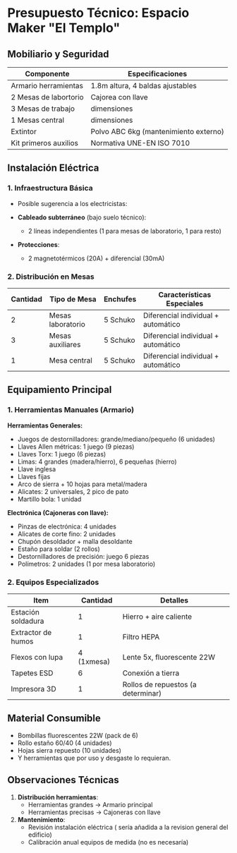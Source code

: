 # Presupuesto Técnico: Espacio Maker "El Templo"

## **Mobiliario y Seguridad**
| Componente            | Especificaciones                         |
|-----------------------|-----------------------------------------|
| Armario herramientas  | 1.8m altura, 4 baldas ajustables        |
| 2 Mesas de labortorio | Cajorea con llave                       |
| 3 Mesas de trabajo    | dimensiones                             |
| 1 Mesas central       | dimensiones                             |
| Extintor              | Polvo ABC 6kg (mantenimiento externo)   |
| Kit primeros auxilios | Normativa UNE-EN ISO 7010               |


## **Instalación Eléctrica**
### 1. **Infraestructura Básica**
- Posible sugerencia a los electricistas:
- **Cableado subterráneo** (bajo suelo técnico):
  - 2 líneas independientes (1 para mesas de laboratorio, 1 para resto)

- **Protecciones**:
  - 2 magnetotérmicos (20A) + diferencial (30mA)

### 2. **Distribución en Mesas**

| Cantidad | Tipo de Mesa       | Enchufes | Características Especiales         |
|---|--------------------|----------|------------------------------------|
| 2 | Mesas laboratorio  | 5 Schuko | Diferencial individual + automático|
| 3 | Mesas auxiliares   | 5 Schuko | Diferencial individual  + automático |
| 1 | Mesa central       | 5 Schuko | Diferencial individual  + automático |

## **Equipamiento Principal**
### 1. **Herramientas Manuales (Armario)**
**Herramientas Generales:**
- Juegos de destornilladores: grande/mediano/pequeño (6 unidades)
- Llaves Allen métricas: 1 juego (9 piezas)
- Llaves Torx: 1 juego (6 piezas)
- Limas: 4 grandes (madera/hierro), 6 pequeñas (hierro)
- Llave inglesa
- Llaves fijas
- Arco de sierra + 10 hojas para metal/madera
- Alicates: 2 universales, 2 pico de pato
- Martillo bola: 1 unidad

**Electrónica (Cajoneras con llave):**
- Pinzas de electrónica: 4 unidades
- Alicates de corte fino: 2 unidades
- Chupón desoldador + malla desoldante
- Estaño para soldar (2 rollos)
- Destornilladores de precisión: juego 6 piezas
- Polímetros: 2 unidades (1 por mesa laboratorio)

### 2. **Equipos Especializados**
| Item                  | Cantidad | Detalles                          |
|-----------------------|----------|-----------------------------------|
| Estación soldadura    | 1        | Hierro + aire caliente            |
| Extractor de humos    | 1        | Filtro HEPA                       |
| Flexos con lupa       | 4 (1xmesa)| Lente 5x, fluorescente 22W        |
| Tapetes ESD           | 6        | Conexión a tierra                 |
| Impresora 3D          | 1        | Rollos de repuestos (a determinar)|


## **Material Consumible**
- Bombillas fluorescentes 22W (pack de 6)
- Rollo estaño 60/40 (4 unidades)
- Hojas sierra repuesto (10 unidades)
- Y herramientas que por uso y desgaste lo requieran.

## **Observaciones Técnicas**
1. **Distribución herramientas**:
   - Herramientas grandes → Armario principal
   - Herramientas precisas → Cajoneras con llave
2. **Mantenimiento**:
   - Revisión instalación eléctrica ( sería añadida a la revision general del edificio)
   - Calibración anual equipos de medida (no es necesaría)

